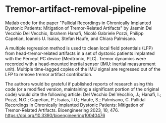 # Tremor-artifact-removal-pipeline
Matlab code for the paper "Pallidal Recordings in Chronically Implanted Dystonic Patients: Mitigation of Tremor-Related Artifacts" by Jasmin Del Vecchio Del Vecchio, Ibrahem Hanafi, Nicoló Gabriele Pozzi, Philipp Capetian, Ioannis U. Isaias, Stefan Haufe, and Chiara Palmisano.

A multiple regression method is used to clean local field potentials (LFP) from head-tremor-related artifacts in a set of dystonic patients implanted with the Percept PC device (Medtronic, PLC). Tremor dynamics were recorded with a head-mounted inertial sensor (IMU: inertial measurement unit). Multiple time-lagged copies of the IMU signal are regressed out of the LFP to remove tremor artifact contribution. 

The authors would be grateful if published reports of research using this code (or a modified version, maintaining a significant portion of the original code) would cite the following article: Del Vecchio Del Vecchio, J.; Hanafi, I.; Pozzi, N.G.; Capetian, P.; Isaias, I.U.; Haufe, S.; Palmisano, C. Pallidal Recordings in Chronically Implanted Dystonic Patients: Mitigation of Tremor-Related Artifacts. Bioengineering 2023, 10, 476. https://doi.org/10.3390/bioengineering10040476

